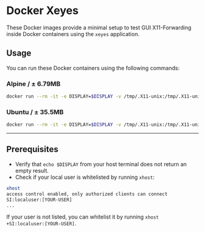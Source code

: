 # Docker Xeyes

These Docker images provide a minimal setup to test GUI X11-Forwarding inside Docker containers using the `xeyes` application.

## Usage

You can run these Docker containers using the following commands:

### Alpine / ± 6.79MB

```bash
docker run --rm -it -e DISPLAY=$DISPLAY -v /tmp/.X11-unix:/tmp/.X11-unix ferri/xeyes:alpine
```

### Ubuntu / ± 35.5MB

```bash
docker run --rm -it -e DISPLAY=$DISPLAY -v /tmp/.X11-unix:/tmp/.X11-unix ferri/xeyes:ubuntu
```

---

## Prerequisites

- Verify that `echo $DISPLAY` from your host terminal does not return an empty result.
- Check if your local user is whitelisted by running `xhost`:

```bash
xhost
access control enabled, only authorized clients can connect
SI:localuser:[YOUR-USER]
...
```

If your user is not listed, you can whitelist it by running `xhost +SI:localuser:[YOUR-USER]`.
